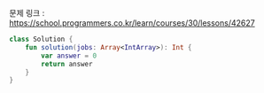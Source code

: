 문제 링크 : https://school.programmers.co.kr/learn/courses/30/lessons/42627

```kotlin
class Solution {
    fun solution(jobs: Array<IntArray>): Int {
        var answer = 0
        return answer
    }
}
```

